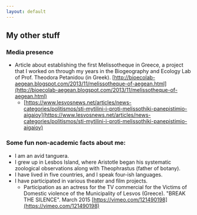```yaml
---
layout: default
---
```


## My other stuff



### Media presence
 * Article about establishing the first Melissotheque in Greece, a project that I worked on through my years in the Biogeography and Ecology Lab of Prof. Theodora Petanidou (in Greek). [http://bioecolab-aegean.blogspot.com/2013/11/melissotheque-of-aegean.html](http://bioecolab-aegean.blogspot.com/2013/11/melissotheque-of-aegean.html)
   * [https://www.lesvosnews.net/articles/news-categories/politismos/sti-mytilini-i-proti-melissothiki-panepistimio-aigaioy](https://www.lesvosnews.net/articles/news-categories/politismos/sti-mytilini-i-proti-melissothiki-panepistimio-aigaioy)



### Some fun non-academic facts about me:
 * I am an avid tanguera.
 * I grew up in Lesbos Island, where Aristotle began his systematic zoological observations along with Theophrastus (father of botany). 
 * I have lived in five countries, and I speak four-ish languages.
 * I have participated in various theater and film projects.
   *  Participation as an actress for the TV commercial for the Victims of Domestic violence of the Municipality of Lesvos (Greece). "BREAK THE SILENCE". March 2015 [https://vimeo.com/121490198](https://vimeo.com/121490198)
